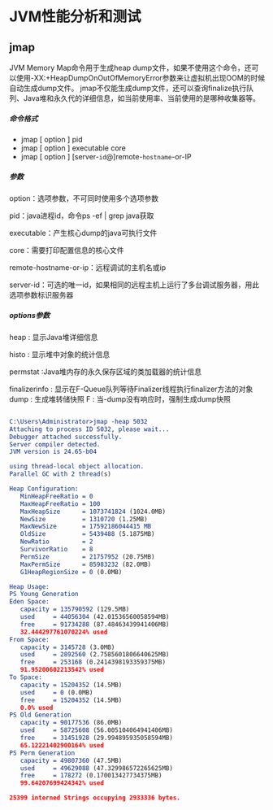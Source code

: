 # JVM性能分析和测试

## jmap

JVM Memory Map命令用于生成heap dump文件，如果不使用这个命令，还可以使用-XX:+HeapDumpOnOutOfMemoryError参数来让虚拟机出现OOM的时候自动生成dump文件。 jmap不仅能生成dump文件，还可以查询finalize执行队列、Java堆和永久代的详细信息，如当前使用率、当前使用的是哪种收集器等。

##### 命令格式

- jmap [ option ] pid
- jmap [ option ] executable core
- jmap [ option ] [server-``id``@]remote-``hostname``-or-IP

##### 参数

option：选项参数，不可同时使用多个选项参数

pid：java进程id，命令ps -ef | grep java获取

executable：产生核心dump的java可执行文件

core：需要打印配置信息的核心文件

remote-hostname-or-ip：远程调试的主机名或ip

server-id：可选的唯一id，如果相同的远程主机上运行了多台调试服务器，用此选项参数标识服务器

##### options参数

heap : 显示Java堆详细信息

histo : 显示堆中对象的统计信息

permstat :Java堆内存的永久保存区域的类加载器的统计信息

finalizerinfo : 显示在F-Queue队列等待Finalizer线程执行finalizer方法的对象
dump : 生成堆转储快照
F : 当-dump没有响应时，强制生成dump快照



```cmake

C:\Users\Administrator>jmap -heap 5032
Attaching to process ID 5032, please wait...
Debugger attached successfully.
Server compiler detected.
JVM version is 24.65-b04

using thread-local object allocation.
Parallel GC with 2 thread(s)

Heap Configuration:
   MinHeapFreeRatio = 0
   MaxHeapFreeRatio = 100
   MaxHeapSize      = 1073741824 (1024.0MB)
   NewSize          = 1310720 (1.25MB)
   MaxNewSize       = 17592186044415 MB
   OldSize          = 5439488 (5.1875MB)
   NewRatio         = 2
   SurvivorRatio    = 8
   PermSize         = 21757952 (20.75MB)
   MaxPermSize      = 85983232 (82.0MB)
   G1HeapRegionSize = 0 (0.0MB)

Heap Usage:
PS Young Generation
Eden Space:
   capacity = 135790592 (129.5MB)
   used     = 44056304 (42.01536560058594MB)
   free     = 91734288 (87.48463439941406MB)
   32.444297761070224% used
From Space:
   capacity = 3145728 (3.0MB)
   used     = 2892560 (2.7585601806640625MB)
   free     = 253168 (0.2414398193359375MB)
   91.95200602213542% used
To Space:
   capacity = 15204352 (14.5MB)
   used     = 0 (0.0MB)
   free     = 15204352 (14.5MB)
   0.0% used
PS Old Generation
   capacity = 90177536 (86.0MB)
   used     = 58725608 (56.005104064941406MB)
   free     = 31451928 (29.994895935058594MB)
   65.12221402900164% used
PS Perm Generation
   capacity = 49807360 (47.5MB)
   used     = 49629088 (47.329986572265625MB)
   free     = 178272 (0.170013427734375MB)
   99.64207699424342% used

25399 interned Strings occupying 2933336 bytes.
```

